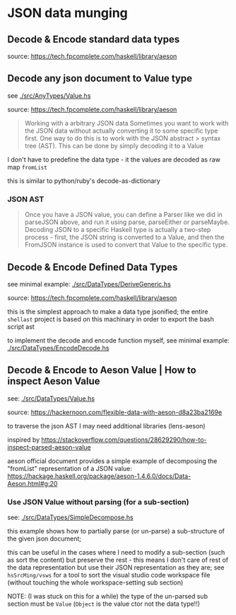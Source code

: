 # JSON data munging

## Decode & Encode standard data types

source: <https://tech.fpcomplete.com/haskell/library/aeson>

## Decode any json document to Value type

see [./src/AnyTypes/Value.hs](./src/AnyTypes/Value.hs)

source: <https://tech.fpcomplete.com/haskell/library/aeson>

> Working with a arbitrary JSON data
> Sometimes you want to work with the JSON data without actually
> converting it to some specific type first. One way to do this is
> to work with the JSON abstract > syntax tree (AST). This can be
> done by simply decoding it to a Value

I don't have to predefine the data type - it the values are decoded
as raw map `fromList`

this is similar to python/ruby's decode-as-dictionary

### JSON AST

> Once you have a JSON value, you can define a Parser like we did
> in parseJSON above, and run it using parse, parseEither or parseMaybe.
> Decoding JSON to a specific Haskell type is actually a two-step
> process - first, the JSON string is converted to a Value, and then
> the FromJSON instance is used to convert that Value to the specific type.

## Decode & Encode Defined Data Types

see minimal example: [./src/DataTypes/DeriveGeneric.hs](./src/DataTypes/DeriveGeneric.hs)

source: <https://tech.fpcomplete.com/haskell/library/aeson>

this is the simplest approach to make a data type jsonified; the entire
`shellast` project is based on this machinary in order to export the
bash script ast

to implement the decode and encode function myself, see minimal example:
[./src/DataTypes/EncodeDecode.hs](./src/DataTypes/EncodeDecode.hs)

## Decode & Encode to Aeson Value | How to inspect Aeson Value

see: [./src/DataTypes/Value.hs](./src/DataTypes/Value.hs)

source: <https://hackernoon.com/flexible-data-with-aeson-d8a23ba2169e>

to traverse the json AST I may need additional libraries (lens-aeson)

inspired by <https://stackoverflow.com/questions/28629290/how-to-inspect-parsed-aeson-value>

aeson official document provides a simple example of decomposing the
"fromList" representation of a JSON value:
<https://hackage.haskell.org/package/aeson-1.4.6.0/docs/Data-Aeson.html#g:20>

### Use JSON Value without parsing (for a sub-section)

see: [./src/DataTypes/SimpleDecompose.hs](./src/DataTypes/SimpleDecompose.hs)

this example shows how to partially parse (or un-parse) a sub-structure
of the given json document;

this can be useful in the cases where I need to modify a sub-section
(such as sort the content) but preserve the rest - this means I don't
care of rest of the data representation but use their JSON representation as
they are; see `hsSrcMing/vsws` for a tool to sort the visual studio
code workspace file (without touching the whole workspace-setting
sub section)

NOTE: (I was stuck on this for a while) the type of the un-parsed
sub section must be `Value` (`Object` is the value ctor not the data
type!!)

